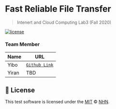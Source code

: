 # Fast Reliable File Transfer
> Intenert and Cloud Computing Lab3 (Fall 2020)

 [![license](https://img.shields.io/github/license/nhn/tui.editor.svg)](https://github.com/nhn/tui.editor/blob/master/LICENSE)

### Team Member

| Name | URL |
| --- | --- |
| Yibo | [`Github Link`](https://github.com/LoneRan) |
| Yiran | TBD |

## 📜 License

This test software is licensed under the [MIT](https://github.com/nhn/tui.editor/blob/master/LICENSE) © [NHN](https://github.com/nhn).
